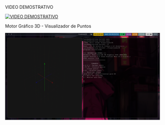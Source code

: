 VIDEO DEMOSTRATIVO 


[![VIDEO DEMOSTRATIVO](https://img.youtube.com/vi/QP6T9h0j4mI/0.jpg)](https://www.youtube.com/watch?v=QP6T9h0j4mI)

Motor Gráfico 3D - Visualizador de Puntos





![Captura de pantalla](https://github.com/vyordan/motorGrafico/blob/master/capturas/2025-10-22_03-51-01.png)

